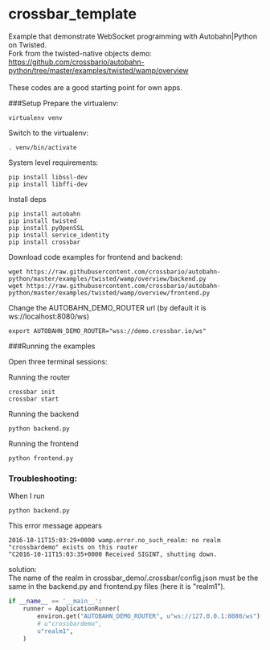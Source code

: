 # crossbar_template

Example that demonstrate WebSocket programming with Autobahn|Python on Twisted.<br>
Fork from the twisted-native objects demo:<br>
https://github.com/crossbario/autobahn-python/tree/master/examples/twisted/wamp/overview<br>
<br>
These codes are a good starting point for own apps.<br>

###Setup
Prepare the virtualenv:
```
virtualenv venv
```

Switch to the virtualenv:
```
. venv/bin/activate
```

System level requirements:
```
pip install libssl-dev
pip install libffi-dev
```

Install deps
```
pip install autobahn
pip install twisted
pip install pyOpenSSL
pip install service_identity
pip install crossbar
```

Download code examples for frontend and backend:
```
wget https://raw.githubusercontent.com/crossbario/autobahn-python/master/examples/twisted/wamp/overview/backend.py
wget https://raw.githubusercontent.com/crossbario/autobahn-python/master/examples/twisted/wamp/overview/frontend.py
```

Change the AUTOBAHN_DEMO_ROUTER url (by default it is ws://localhost:8080/ws)
```
export AUTOBAHN_DEMO_ROUTER="wss://demo.crossbar.io/ws"
```


###Running the examples

Open three terminal sessions:

Running the router
```
crossbar init
crossbar start
```
Running the backend
```
python backend.py
```
Running the frontend
```
python frontend.py
```


### Troubleshooting:
When I run
```
python backend.py
```
This error message appears
```
2016-10-11T15:03:29+0000 wamp.error.no_such_realm: no realm "crossbardemo" exists on this router
^C2016-10-11T15:03:35+0000 Received SIGINT, shutting down.
```
solution:
<br>
The name of the realm in crossbar_demo/.crossbar/config.json
must be the same in the backend.py and frontend.py files (here it is "realm1").

```py
if __name__ == '__main__':
    runner = ApplicationRunner(
        environ.get("AUTOBAHN_DEMO_ROUTER", u"ws://127.0.0.1:8080/ws"),
        # u"crossbardemo",
        u"realm1",
    )
```
